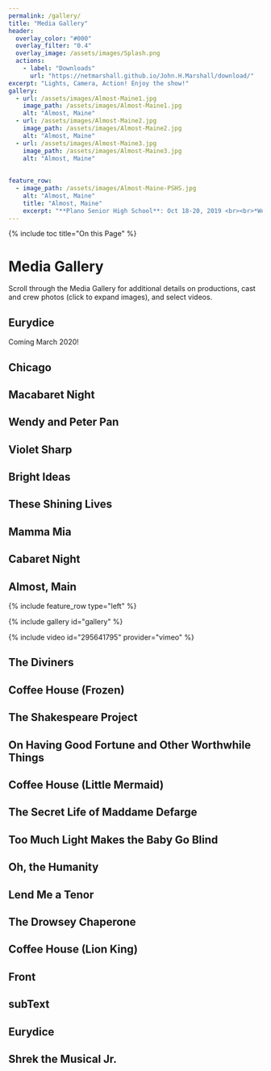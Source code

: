 ```yaml
---
permalink: /gallery/
title: "Media Gallery"
header:
  overlay_color: "#000"
  overlay_filter: "0.4"
  overlay_image: /assets/images/Splash.png
  actions:
    - label: "Downloads"
      url: "https://netmarshall.github.io/John.H.Marshall/download/"
excerpt: "Lights, Camera, Action! Enjoy the show!"
gallery:
  - url: /assets/images/Almost-Maine1.jpg
    image_path: /assets/images/Almost-Maine1.jpg
    alt: "Almost, Maine"
  - url: /assets/images/Almost-Maine2.jpg
    image_path: /assets/images/Almost-Maine2.jpg
    alt: "Almost, Maine"
  - url: /assets/images/Almost-Maine3.jpg
    image_path: /assets/images/Almost-Maine3.jpg
    alt: "Almost, Maine"
   
    
feature_row:
  - image_path: /assets/images/Almost-Maine-PSHS.jpg
    alt: "Almost, Maine"
    title: "Almost, Maine"
    excerpt: "**Plano Senior High School**: Oct 18-20, 2019 <br><br>*Welcome to Almost, Maine, a town that’s so far north, it’s almost not in the United States—it’s almost in Canada. And it almost doesn’t exist. Because its residents never got around to getting organized. So it’s just…Almost..*<br><br>*One cold, clear Friday night in the middle of winter, while the northern lights hover in the sky above, Almost’s residents find themselves falling in and out of love in the strangest ways. Knees are bruised. Hearts are broken. Love is lost, found, and confounded. And life for the people of Almost, Maine will never be the same.*<br><br>**ALMOST, MAINE**: It’s love. But not quite. <br><br>Featuring John Marshall as **East**"
---
```

{% include toc title="On this Page" %}

# Media Gallery 
Scroll through the Media Gallery for additional details on productions, cast and crew photos (click to expand images), and select videos.

## Eurydice
Coming March 2020!

## Chicago

## Macabaret Night

## Wendy and Peter Pan

## Violet Sharp

## Bright Ideas

## These Shining Lives

## Mamma Mia

## Cabaret Night 

## Almost, Main
{% include feature_row type="left" %}

{% include gallery id="gallery" %}

{% include video id="295641795" provider="vimeo" %}

## The Diviners

## Coffee House (Frozen)

## The Shakespeare Project

## On Having Good Fortune and Other Worthwhile Things

## Coffee House (Little Mermaid)

## The Secret Life of Maddame Defarge

## Too Much Light Makes the Baby Go Blind

## Oh, the Humanity

## Lend Me a Tenor

## The Drowsey Chaperone

## Coffee House (Lion King)

## Front

## subText

## Eurydice

## Shrek the Musical Jr. 


